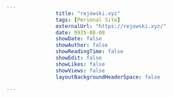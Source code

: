 ---
                title: "rejowski.xyz"
                tags: [Personal Site]
                externalUrl: "https://rejowski.xyz/"
                date: 9935-08-08
                showDate: false
                showAuthor: false
                showReadingTime: false
                showEdit: false
                showLikes: false
                showViews: false
                layoutBackgroundHeaderSpace: false
                ---
